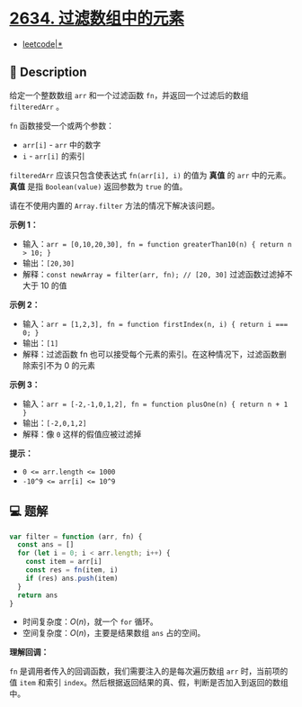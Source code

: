 # [2634. 过滤数组中的元素](https://github.com/Tdahuyou/leetcode/tree/main/2634.%20%E8%BF%87%E6%BB%A4%E6%95%B0%E7%BB%84%E4%B8%AD%E7%9A%84%E5%85%83%E7%B4%A0)

- [leetcode|*](https://leetcode.cn/problems/filter-elements-from-array/)

## 📝 Description

给定一个整数数组 `arr` 和一个过滤函数 `fn`，并返回一个过滤后的数组 `filteredArr` 。

`fn` 函数接受一个或两个参数：

- `arr[i]` - `arr` 中的数字
- `i` - `arr[i]` 的索引

`filteredArr` 应该只包含使表达式 `fn(arr[i], i)` 的值为 **真值** 的 `arr` 中的元素。**真值** 是指 `Boolean(value)` 返回参数为 `true` 的值。

请在不使用内置的 `Array.filter` 方法的情况下解决该问题。

**示例 1：**

- 输入：`arr = [0,10,20,30], fn = function greaterThan10(n) { return n > 10; }`
- 输出：`[20,30]`
- 解释：`const newArray = filter(arr, fn); // [20, 30]` 过滤函数过滤掉不大于 10 的值

**示例 2：**

- 输入：`arr = [1,2,3], fn = function firstIndex(n, i) { return i === 0; }`
- 输出：`[1]`
- 解释：过滤函数 fn 也可以接受每个元素的索引。在这种情况下，过滤函数删除索引不为 0 的元素

**示例 3：**

- 输入：`arr = [-2,-1,0,1,2], fn = function plusOne(n) { return n + 1 }`
- 输出：`[-2,0,1,2]`
- 解释：像 `0` 这样的假值应被过滤掉

**提示：**

- `0 <= arr.length <= 1000`
- `-10^9 <= arr[i] <= 10^9`

## 💻 题解

```javascript
var filter = function (arr, fn) {
  const ans = []
  for (let i = 0; i < arr.length; i++) {
    const item = arr[i]
    const res = fn(item, i)
    if (res) ans.push(item)
  }
  return ans
}
```

- 时间复杂度：$O(n)$，就一个 `for` 循环。
- 空间复杂度：$O(n)$，主要是结果数组 `ans` 占的空间。

**理解回调：**

`fn` 是调用者传入的回调函数，我们需要注入的是每次遍历数组 `arr` 时，当前项的值 `item` 和索引 `index`。然后根据返回结果的真、假，判断是否加入到返回的数组中。

